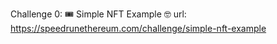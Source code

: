 Challenge 0: 🎟 Simple NFT Example 🤓
url: https://speedrunethereum.com/challenge/simple-nft-example

